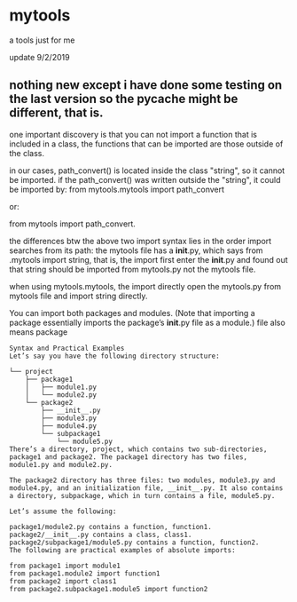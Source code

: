 # mytools
 a tools just for me


update 9/2/2019

## nothing new except i have done some testing on the last version so the pycache might be different, that is.

one important discovery is that you can not import a function that is included in a class, the functions that can be imported are those outside of the class.

in our cases, path_convert() is located inside the class "string", so it cannot be imported. if the path_convert() was written outside the "string", it could be imported by:
 from mytools.mytools import path_convert

 or:

 from mytools import path_convert.

 the differences btw the above two import syntax lies in the order import searches from its path: the mytools file has a __init__.py, which says from .mytools import string, that is, the import first enter the __init__.py and found out that string should be imported from mytools.py not the mytools file.

 when using mytools.mytools, the import directly open the mytools.py from mytools file and import string directly.

 You can import both packages and modules. (Note that importing a package essentially imports the package’s __init__.py file as a module.) file also means package


    Syntax and Practical Examples
    Let’s say you have the following directory structure:

    └── project
        ├── package1
        │   ├── module1.py
        │   └── module2.py
        └── package2
            ├── __init__.py
            ├── module3.py
            ├── module4.py
            └── subpackage1
                └── module5.py
    There’s a directory, project, which contains two sub-directories, package1 and package2. The package1 directory has two files, module1.py and module2.py.

    The package2 directory has three files: two modules, module3.py and module4.py, and an initialization file, __init__.py. It also contains a directory, subpackage, which in turn contains a file, module5.py.

    Let’s assume the following:

    package1/module2.py contains a function, function1.
    package2/__init__.py contains a class, class1.
    package2/subpackage1/module5.py contains a function, function2.
    The following are practical examples of absolute imports:

    from package1 import module1
    from package1.module2 import function1
    from package2 import class1
    from package2.subpackage1.module5 import function2